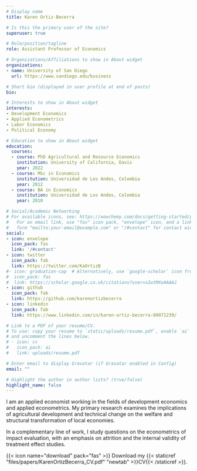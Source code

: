 ```yaml
---
# Display name
title: Karen Ortiz-Becerra

# Is this the primary user of the site?
superuser: true

# Role/position/tagline
role: Assistant Professor of Economics

# Organizations/Affiliations to show in About widget
organizations:
- name: University of San Diego
  url: https://www.sandiego.edu/business

# Short bio (displayed in user profile at end of posts)
bio: 

# Interests to show in About widget
interests:
- Development Economics
- Applied Econometrics
- Labor Economics
- Political Economy

# Education to show in About widget
education:
  courses:
  - course: PhD Agricultural and Resource Economics 
    institution: University of California, Davis
    year: 2022
  - course: MSc in Economics
    institution: Universidad de Los Andes, Colombia
    year: 2012
  - course: BA in Economics
    institution: Universidad de Los Andes, Colombia
    year: 2010

# Social/Academic Networking
# For available icons, see: https://wowchemy.com/docs/getting-started/page-builder/#icons
#   For an email link, use "fas" icon pack, "envelope" icon, and a link in the
#   form "mailto:your-email@example.com" or "/#contact" for contact widget.
social:
- icon: envelope
  icon_pack: fas
  link: '/#contact'
- icon: twitter
  icon_pack: fab
  link: https://twitter.com/KaOrtizB
#- icon: graduation-cap  # Alternatively, use `google-scholar` icon from `ai` icon pack
#  icon_pack: fas
#  link: https://scholar.google.co.uk/citations?user=sIwtMXoAAAAJ
- icon: github
  icon_pack: fab
  link: https://github.com/karenortizbecerra
- icon: linkedin
  icon_pack: fab
  link: https://www.linkedin.com/in/karen-ortiz-becerra-09071239/

# Link to a PDF of your resume/CV.
# To use: copy your resume to `static/uploads/resume.pdf`, enable `ai` icons in `params.toml`, 
# and uncomment the lines below.
# - icon: cv
#   icon_pack: ai
#   link: uploads/resume.pdf

# Enter email to display Gravatar (if Gravatar enabled in Config)
email: ""

# Highlight the author in author lists? (true/false)
highlight_name: false
---
```


I am an applied economist working in the fields of development economics and applied econometrics. My primary research examines the implications of agricultural development and technical change on the welfare and structural transformation of local economies.  

In a complementary line of work, I study questions on the econometrics of impact evaluation, with an emphasis on attrition and the internal validity of treatment effect studies.


{{< icon name="download" pack="fas" >}} Download my {{< staticref "files/papers/KarenOrtizBecerra_CV.pdf" "newtab" >}}CV{{< /staticref >}}.